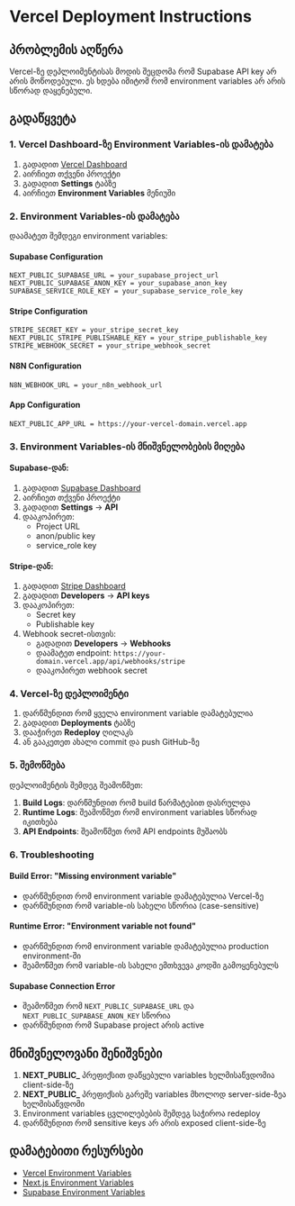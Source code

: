 # Vercel Deployment Instructions

## პრობლემის აღწერა
Vercel-ზე დეპლოიმენტისას მოდის შეცდომა რომ Supabase API key არ არის მოწოდებული. ეს ხდება იმიტომ რომ environment variables არ არის სწორად დაყენებული.

## გადაწყვეტა

### 1. Vercel Dashboard-ზე Environment Variables-ის დამატება

1. გადადით [Vercel Dashboard](https://vercel.com/dashboard)
2. აირჩიეთ თქვენი პროექტი
3. გადადით **Settings** ტაბზე
4. აირჩიეთ **Environment Variables** მენიუში

### 2. Environment Variables-ის დამატება

დაამატეთ შემდეგი environment variables:

#### Supabase Configuration
```
NEXT_PUBLIC_SUPABASE_URL = your_supabase_project_url
NEXT_PUBLIC_SUPABASE_ANON_KEY = your_supabase_anon_key
SUPABASE_SERVICE_ROLE_KEY = your_supabase_service_role_key
```

#### Stripe Configuration
```
STRIPE_SECRET_KEY = your_stripe_secret_key
NEXT_PUBLIC_STRIPE_PUBLISHABLE_KEY = your_stripe_publishable_key
STRIPE_WEBHOOK_SECRET = your_stripe_webhook_secret
```

#### N8N Configuration
```
N8N_WEBHOOK_URL = your_n8n_webhook_url
```

#### App Configuration
```
NEXT_PUBLIC_APP_URL = https://your-vercel-domain.vercel.app
```

### 3. Environment Variables-ის მნიშვნელობების მიღება

#### Supabase-დან:
1. გადადით [Supabase Dashboard](https://supabase.com/dashboard)
2. აირჩიეთ თქვენი პროექტი
3. გადადით **Settings** → **API**
4. დააკოპირეთ:
   - Project URL
   - anon/public key
   - service_role key

#### Stripe-დან:
1. გადადით [Stripe Dashboard](https://dashboard.stripe.com)
2. გადადით **Developers** → **API keys**
3. დააკოპირეთ:
   - Secret key
   - Publishable key
4. Webhook secret-ისთვის:
   - გადადით **Developers** → **Webhooks**
   - დაამატეთ endpoint: `https://your-domain.vercel.app/api/webhooks/stripe`
   - დააკოპირეთ webhook secret

### 4. Vercel-ზე დეპლოიმენტი

1. დარწმუნდით რომ ყველა environment variable დამატებულია
2. გადადით **Deployments** ტაბზე
3. დააჭირეთ **Redeploy** ღილაკს
4. ან გააკეთეთ ახალი commit და push GitHub-ზე

### 5. შემოწმება

დეპლოიმენტის შემდეგ შეამოწმეთ:

1. **Build Logs**: დარწმუნდით რომ build წარმატებით დასრულდა
2. **Runtime Logs**: შეამოწმეთ რომ environment variables სწორად იკითხება
3. **API Endpoints**: შეამოწმეთ რომ API endpoints მუშაობს

### 6. Troubleshooting

#### Build Error: "Missing environment variable"
- დარწმუნდით რომ environment variable დამატებულია Vercel-ზე
- დარწმუნდით რომ variable-ის სახელი სწორია (case-sensitive)

#### Runtime Error: "Environment variable not found"
- დარწმუნდით რომ environment variable დამატებულია production environment-ში
- შეამოწმეთ რომ variable-ის სახელი ემთხვევა კოდში გამოყენებულს

#### Supabase Connection Error
- შეამოწმეთ რომ `NEXT_PUBLIC_SUPABASE_URL` და `NEXT_PUBLIC_SUPABASE_ANON_KEY` სწორია
- დარწმუნდით რომ Supabase project არის active

## მნიშვნელოვანი შენიშვნები

1. **NEXT_PUBLIC_** პრეფიქსით დაწყებული variables ხელმისაწვდომია client-side-ზე
2. **NEXT_PUBLIC_** პრეფიქსის გარეშე variables მხოლოდ server-side-ზეა ხელმისაწვდომი
3. Environment variables ცვლილებების შემდეგ საჭიროა redeploy
4. დარწმუნდით რომ sensitive keys არ არის exposed client-side-ზე

## დამატებითი რესურსები

- [Vercel Environment Variables](https://vercel.com/docs/concepts/projects/environment-variables)
- [Next.js Environment Variables](https://nextjs.org/docs/basic-features/environment-variables)
- [Supabase Environment Variables](https://supabase.com/docs/guides/getting-started/environment-variables)
